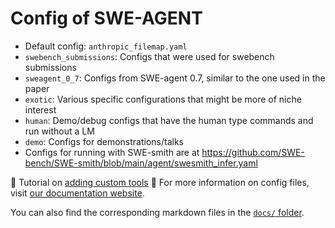 # Config of SWE-AGENT

* Default config: `anthropic_filemap.yaml`
* `swebench_submissions`: Configs that were used for swebench submissions
* `sweagent_0_7`: Configs from SWE-agent 0.7, similar to the one used in the paper
* `exotic`: Various specific configurations that might be more of niche interest
* `human`: Demo/debug configs that have the human type commands and run without a LM
* `demo`: Configs for demonstrations/talks
* Configs for running with SWE-smith are at <https://github.com/SWE-bench/SWE-smith/blob/main/agent/swesmith_infer.yaml>

🔗 Tutorial on [adding custom tools](https://swe-agent.com/latest/usage/adding_custom_tools/)
🔗 For more information on config files, visit [our documentation website][docs].

You can also find the corresponding markdown files in the [`docs/` folder][source].

[docs]: https://swe-agent.com/latest/config/config
[source]: https://github.com/SWE-agent/SWE-agent/tree/main/docs
